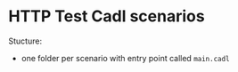 # HTTP Test Cadl scenarios

Stucture:

- one folder per scenario with entry point called `main.cadl`
